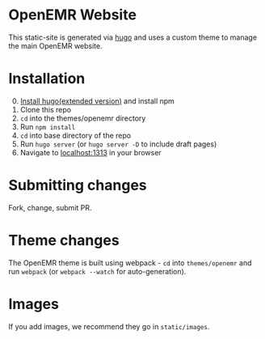 # OpenEMR Website

This static-site is generated via [hugo](http://gohugo.io) and uses a custom
theme to manage the main OpenEMR website.

# Installation

0. [Install hugo(extended version)](http://gohugo.io/getting-started/installing/) and install npm
1. Clone this repo
2. `cd` into the themes/openemr directory
3. Run `npm install`
4. `cd` into base directory of the repo
5. Run `hugo server` (or `hugo server -D` to include draft pages)
6. Navigate to [localhost:1313](http://localhost:1313) in your browser

# Submitting changes

Fork, change, submit PR.

# Theme changes

The OpenEMR theme is built using webpack - `cd` into `themes/openemr` and run
`webpack` (or `webpack --watch` for auto-generation).

# Images

If you add images, we recommend they go in `static/images`.
